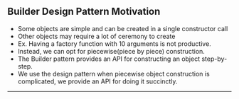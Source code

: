## Builder Design Pattern Motivation
- Some objects are simple and can be created in a single constructor call
- Other objects may require a lot of ceremony to create
- Ex. Having a factory function with 10 arguments is not productive.
- Instead, we can opt for piecewise(piece by piece) construction.
- The Builder pattern provides an API for constructing an object step-by-step.
- We use the design pattern when piecewise object construction is complicated, we provide an API for doing it succinctly.
---